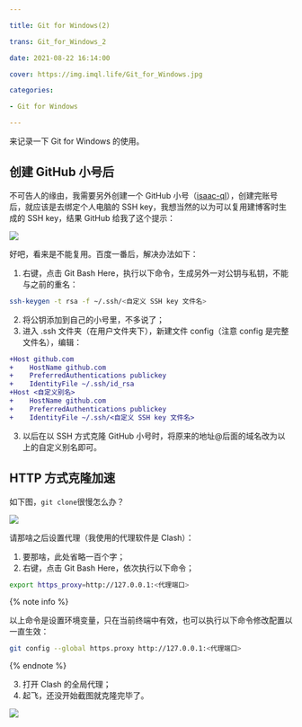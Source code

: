 ```yaml
---

title: Git for Windows(2)

trans: Git_for_Windows_2

date: 2021-08-22 16:14:00

cover: https://img.imql.life/Git_for_Windows.jpg

categories:

- Git for Windows

---
```


来记录一下 Git for Windows 的使用。

<!-- more -->

## 创建 GitHub 小号后

不可告人的缘由，我需要另外创建一个 GitHub 小号（[isaac-ql](https://github.com/isaac-ql)），创建完账号后，就应该是去绑定个人电脑的 SSH key，我想当然的以为可以复用建博客时生成的 SSH key，结果 GitHub 给我了这个提示：

![](https://img.imql.life/illustrations/FgpNphh44GP1an4zC4IrwcBCemHo.png)

好吧，看来是不能复用。百度一番后，解决办法如下：

1. 右键，点击 Git Bash Here，执行以下命令，生成另外一对公钥与私钥，不能与之前的重名：

```bash
ssh-keygen -t rsa -f ~/.ssh/<自定义 SSH key 文件名>
```

2. 将公钥添加到自己的小号里，不多说了；
3. 进入 .ssh 文件夹（在用户文件夹下），新建文件 config（注意 config 是完整文件名），编辑：

```diff
+Host github.com
+    HostName github.com
+    PreferredAuthentications publickey
+    IdentityFile ~/.ssh/id_rsa
+Host <自定义别名>
+    HostName github.com
+    PreferredAuthentications publickey
+    IdentityFile ~/.ssh/<自定义 SSH key 文件名>
```

3. 以后在以 SSH 方式克隆 GitHub 小号时，将原来的地址@后面的域名改为以上的自定义别名即可。

## HTTP 方式克隆加速

如下图，`git clone`很慢怎么办？

![](https://img.imql.life/illustrations/FjllEOO7y7Mk9xgjUlyJcA3rGd9Y.png)

请那啥之后设置代理（我使用的代理软件是 Clash）：

1. 要那啥，此处省略一百个字；
2. 右键，点击 Git Bash Here，依次执行以下命令；

```bash
export https_proxy=http://127.0.0.1:<代理端口>
```

{% note info %}

以上命令是设置环境变量，只在当前终端中有效，也可以执行以下命令修改配置以一直生效：

```bash
git config --global https.proxy http://127.0.0.1:<代理端口>
```

{% endnote %}

3. 打开 Clash 的全局代理；
4. 起飞，还没开始截图就克隆完毕了。

![](https://img.imql.life/illustrations/FqVunq7q65QEvJIWtxjmyU0H8esC.png)
